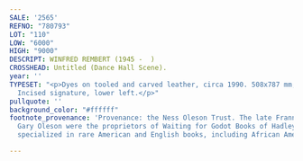 ```yaml
---
SALE: '2565'
REFNO: "780793"
LOT: "110"
LOW: "6000"
HIGH: "9000"
DESCRIPT: WINFRED REMBERT (1945 -  )
CROSSHEAD: Untitled (Dance Hall Scene).
year: ''
TYPESET: "<p>Dyes on tooled and carved leather, circa 1990. 508x787 mm; 20x31 inches.
  Incised signature, lower left.</p>"
pullquote: ''
background_color: "#ffffff"
footnote_provenance: 'Provenance: the Ness Oleson Trust. The late Frannie Ness and
  Gary Oleson were the proprietors of Waiting for Godot Books of Hadley, MA, which
  specialized in rare American and English books, including African American literature.'

---
```


